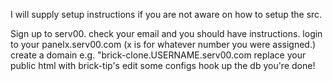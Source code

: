 I will supply setup instructions if you are not aware on how to setup the src.

Sign up to serv00.
check your email and you should have instructions.
login to your panelx.serv00.com (x is for whatever number you were assigned.)
create a domain e.g. "brick-clone.USERNAME.serv00.com
replace your public html with brick-tip's
edit some configs
hook up the db
you're done!
